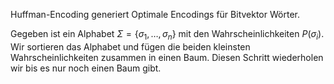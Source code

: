 Huffman-Encoding generiert Optimale Encodings für Bitvektor Wörter.


Gegeben ist ein Alphabet $\Sigma = \lbrace \sigma_{1}, \dots, \sigma_{n} \rbrace$ mit den Wahrscheinlichkeiten $P(\sigma_{i})$. Wir sortieren das Alphabet und fügen die beiden kleinsten Wahrscheinlichkeiten zusammen in einen Baum. Diesen Schritt wiederholen wir bis es nur noch einen Baum gibt.